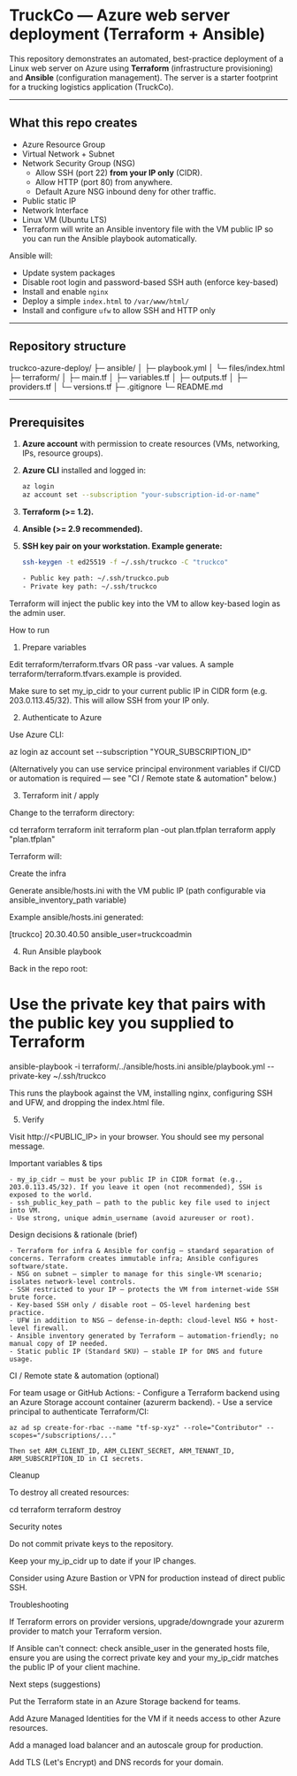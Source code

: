 # TruckCo — Azure web server deployment (Terraform + Ansible)

This repository demonstrates an automated, best-practice deployment of a Linux web server on Azure using **Terraform** (infrastructure provisioning) and **Ansible** (configuration management). The server is a starter footprint for a trucking logistics application (TruckCo).

---

## What this repo creates

- Azure Resource Group
- Virtual Network + Subnet
- Network Security Group (NSG)
  - Allow SSH (port 22) **from your IP only** (CIDR).
  - Allow HTTP (port 80) from anywhere.
  - Default Azure NSG inbound deny for other traffic.
- Public static IP
- Network Interface
- Linux VM (Ubuntu LTS)
- Terraform will write an Ansible inventory file with the VM public IP so you can run the Ansible playbook automatically.

Ansible will:
- Update system packages
- Disable root login and password-based SSH auth (enforce key-based)
- Install and enable `nginx`
- Deploy a simple `index.html` to `/var/www/html/`
- Install and configure `ufw` to allow SSH and HTTP only

---

## Repository structure

truckco-azure-deploy/
├─ ansible/
│ ├─ playbook.yml
│ └─ files/index.html
├─ terraform/
│ ├─ main.tf
│ ├─ variables.tf
│ ├─ outputs.tf
│ ├─ providers.tf
│ └─ versions.tf
├─ .gitignore
└─ README.md


---

## Prerequisites

1. **Azure account** with permission to create resources (VMs, networking, IPs, resource groups).
2. **Azure CLI** installed and logged in:

   ```bash
   az login
   az account set --subscription "your-subscription-id-or-name"

3. **Terraform (>= 1.2).**
4. **Ansible (>= 2.9 recommended).**
5. **SSH key pair on your workstation. Example generate:**

    ```bash
    ssh-keygen -t ed25519 -f ~/.ssh/truckco -C "truckco"

    - Public key path: ~/.ssh/truckco.pub
    - Private key path: ~/.ssh/truckco

Terraform will inject the public key into the VM to allow key-based login as the admin user.

How to run
1) Prepare variables

Edit terraform/terraform.tfvars OR pass -var values. A sample terraform/terraform.tfvars.example is provided.

Make sure to set my_ip_cidr to your current public IP in CIDR form (e.g. 203.0.113.45/32). This will allow SSH from your IP only.

2) Authenticate to Azure

Use Azure CLI:

az login
az account set --subscription "YOUR_SUBSCRIPTION_ID"

(Alternatively you can use service principal environment variables if CI/CD or automation is required — see "CI / Remote state & automation" below.)

3) Terraform init / apply

Change to the terraform directory:

cd terraform
terraform init
terraform plan -out plan.tfplan
terraform apply "plan.tfplan"

Terraform will:

Create the infra

Generate ansible/hosts.ini with the VM public IP (path configurable via ansible_inventory_path variable)

Example ansible/hosts.ini generated:

[truckco]
20.30.40.50 ansible_user=truckcoadmin

4) Run Ansible playbook

Back in the repo root:

# Use the private key that pairs with the public key you supplied to Terraform
ansible-playbook -i terraform/../ansible/hosts.ini ansible/playbook.yml --private-key ~/.ssh/truckco


This runs the playbook against the VM, installing nginx, configuring SSH and UFW, and dropping the index.html file.

5) Verify

Visit http://<PUBLIC_IP> in your browser. You should see my personal message.

Important variables & tips

    - my_ip_cidr — must be your public IP in CIDR format (e.g., 203.0.113.45/32). If you leave it open (not recommended), SSH is exposed to the world.
    - ssh_public_key_path — path to the public key file used to inject into VM.
    - Use strong, unique admin_username (avoid azureuser or root).

Design decisions & rationale (brief)

    - Terraform for infra & Ansible for config — standard separation of concerns. Terraform creates immutable infra; Ansible configures software/state.
    - NSG on subnet — simpler to manage for this single-VM scenario; isolates network-level controls.
    - SSH restricted to your IP — protects the VM from internet-wide SSH brute force.
    - Key-based SSH only / disable root — OS-level hardening best practice.
    - UFW in addition to NSG — defense-in-depth: cloud-level NSG + host-level firewall.
    - Ansible inventory generated by Terraform — automation-friendly; no manual copy of IP needed.
    - Static public IP (Standard SKU) — stable IP for DNS and future usage.

CI / Remote state & automation (optional)

For team usage or GitHub Actions:
    - Configure a Terraform backend using an Azure Storage account container (azurerm backend).
    - Use a service principal to authenticate Terraform/CI:

    az ad sp create-for-rbac --name "tf-sp-xyz" --role="Contributor" --scopes="/subscriptions/..."

    Then set ARM_CLIENT_ID, ARM_CLIENT_SECRET, ARM_TENANT_ID, ARM_SUBSCRIPTION_ID in CI secrets.

Cleanup

To destroy all created resources:

cd terraform
terraform destroy

Security notes

Do not commit private keys to the repository.

Keep your my_ip_cidr up to date if your IP changes.

Consider using Azure Bastion or VPN for production instead of direct public SSH.

Troubleshooting

If Terraform errors on provider versions, upgrade/downgrade your azurerm provider to match your Terraform version.

If Ansible can't connect: check ansible_user in the generated hosts file, ensure you are using the correct private key and your my_ip_cidr matches the public IP of your client machine.

Next steps (suggestions)

Put the Terraform state in an Azure Storage backend for teams.

Add Azure Managed Identities for the VM if it needs access to other Azure resources.

Add a managed load balancer and an autoscale group for production.

Add TLS (Let's Encrypt) and DNS records for your domain.
